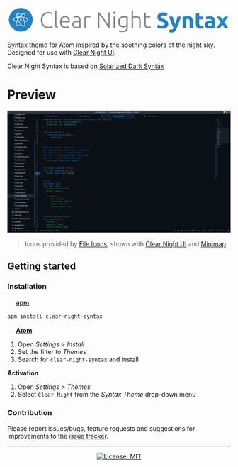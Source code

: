 <p align="center"><img src="https://raw.githubusercontent.com/ClearNight/clear-night-syntax/master/assets/img/clear-night-syntax-title.png" alt="Clear Night Syntax" /></p>

Syntax theme for Atom inspired by the soothing colors of the night sky. Designed for use with [Clear Night UI](https://atom.io/packages/clear-night-ui).

Clear Night Syntax is based on [Solarized Dark Syntax](https://github.com/atom/solarized-dark-syntax)

# Preview

<p align="center"><img src="https://raw.githubusercontent.com/ClearNight/clear-night-syntax/master/assets/img/preview.png" alt="Preview image" /></p>

> Icons provided by [File Icons](https://atom.io/packages/file-icons), shown with [Clear Night UI](https://atom.io/packages/clear-night-ui) and [Minimap](https://atom.io/packages/minimap).

## Getting started
### Installation
**<img src="https://atom.io/favicon.ico" alt="" width=16 height=16 /> [apm](https://github.com/atom/apm)**  
```shell
apm install clear-night-syntax
```

**<img src="https://atom.io/favicon.ico" alt="" width=16 height=16 /> [Atom](https://atom.io)**  
  1. Open *Settings > Install*
  2. Set the filter to *Themes*
  3. Search for `clear-night-syntax` and install

**Activation**
  1. Open *Settings > Themes*
  2. Select `Clear Night` from the *Syntax Theme* drop-down menu

### Contribution
Please report issues/bugs, feature requests and suggestions for improvements to the [issue tracker](https://github.com/ClearNight/clear-night-syntax/issues).


---


<p align="center"><a href="https://github.com/ClearNight/clear-night-syntax/LICENSE"><img src="https://img.shields.io/badge/license-MIT-lightgrey.svg?style=flat-square" alt="License: MIT" /></a></p>
